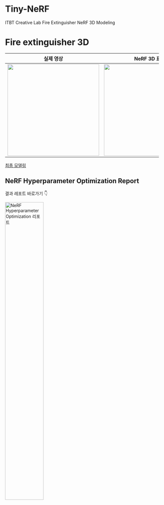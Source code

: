 # Tiny-NeRF
ITBT Creative Lab Fire Extinguisher NeRF 3D Modeling

# Fire extinguisher 3D

| 실제 영상 | NeRF 3D 표현 |
|------------|-------------|
| <img src="https://github.com/youngbin03/Tiny-NeRF/assets/87307678/3a983cf7-4d7c-48bf-b43d-f4ef6027d92d" height="300"> | <img src="https://github.com/youngbin03/Tiny-NeRF/assets/87307678/fd881f27-992c-4e10-becf-e4d22c0c5bd1" height="300"> |

[최종 모델링](https://github.com/youngbin03/Tiny-NeRF/assets/87307678/39ce486c-0f10-4f27-87d3-341ec30084c8)


## NeRF Hyperparameter Optimization Report
결과 레포트 바로가기 👇

<a href="https://wandb.ai/sfeef/fire-extinguisher/reports/NeRF-Hyperparameter-Optimization--Vmlldzo3MTA5NjU5">
  <img src="https://github.com/youngbin03/Tiny-NeRF/assets/87307678/56b0bb5d-a38b-452e-a45c-e21822e10f83" width="50%" alt="NeRF Hyperparameter Optimization 리포트">
</a>
